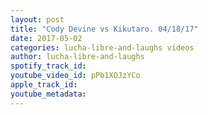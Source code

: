 ```yaml
---
layout: post
title: "Cody Devine vs Kikutaro. 04/18/17"
date: 2017-05-02
categories: lucha-libre-and-laughs videos
author: lucha-libre-and-laughs
spotify_track_id: 
youtube_video_id: pPb1XOJzYCo
apple_track_id: 
youtube_metadata: 
---
```

